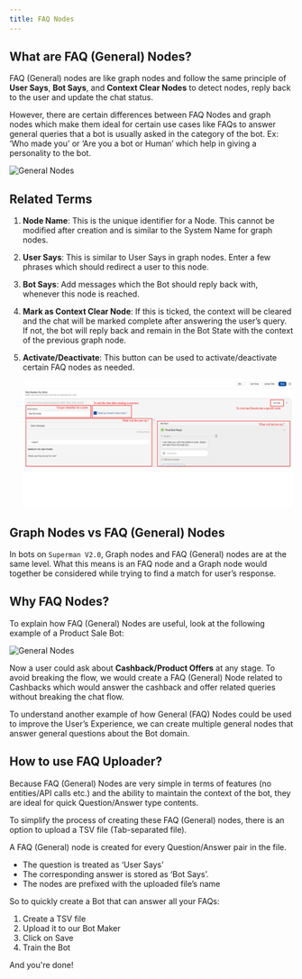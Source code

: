 ```yaml
---
title: FAQ Nodes
---
```


## What are FAQ (General) Nodes?

FAQ (General) nodes are like graph nodes and follow the same principle of **User Says**, **Bot Says**, and **Context Clear Nodes** to detect nodes, reply back to the user and update the chat status.

However, there are certain differences between FAQ Nodes and graph nodes which make them ideal for certain use cases like FAQs to answer general queries that a bot is usually asked in the category of the bot. Ex: ‘Who made you’ or ‘Are you a bot or Human’ which help in giving a personality to the bot.

![General Nodes](assets/general_nodes_open.png 'Where to find General Nodes?')

## Related Terms

1. **Node Name**: This is the unique identifier for a Node. This cannot be modified after creation and is similar to the System Name for graph nodes.
2. **User Says**: This is similar to User Says in graph nodes. Enter a few phrases which should redirect a user to this node.
3. **Bot Says**: Add messages which the Bot should reply back with, whenever this node is reached.
4. **Mark as Context Clear Node**: If this is ticked, the context will be cleared and the chat will be marked complete after answering the user’s query. If not, the bot will reply back and remain in the Bot State with the context of the previous graph node.
5. **Activate/Deactivate**: This button can be used to activate/deactivate certain FAQ nodes as needed.

   ![General Nodes](assets/general_node_terms.png 'How to Create/Edit a General Node?')
   
## Graph Nodes vs FAQ (General) Nodes

In bots on `Superman V2.0`, Graph nodes and FAQ (General) nodes are at the same level. What this means is an FAQ node and a Graph node would together be considered while trying to find a match for user’s response.  

## Why FAQ Nodes?

To explain how FAQ (General) Nodes are useful, look at the following example of a Product Sale Bot:

![General Nodes](assets/general_nodes_example1.png 'Example Product  Sale Bot')

Now a user could ask about **Cashback/Product Offers** at any stage. To avoid breaking the flow, we would create a FAQ (General) Node related to Cashbacks which would answer the cashback and offer related queries without breaking the chat flow.

To understand another example of how General (FAQ) Nodes could be used to improve the User’s Experience, we can create multiple general nodes that answer general questions about the Bot domain. 

## How to use FAQ Uploader?

Because FAQ (General) Nodes are very simple in terms of features (no entities/API calls etc.) and the ability to maintain the context of the bot, they are ideal for quick Question/Answer type contents.

To simplify the process of creating these FAQ (General) nodes, there is an option to upload a TSV file (Tab-separated file).

A FAQ (General) node is created for every Question/Answer pair in the file.

- The question is treated as ‘User Says’
- The corresponding answer is stored as ‘Bot Says’.
- The nodes are prefixed with the uploaded file’s name

So to quickly create a Bot that can answer all your FAQs:

1. Create a TSV file
2. Upload it to our Bot Maker
3. Click on Save
4. Train the Bot

And you're done!
